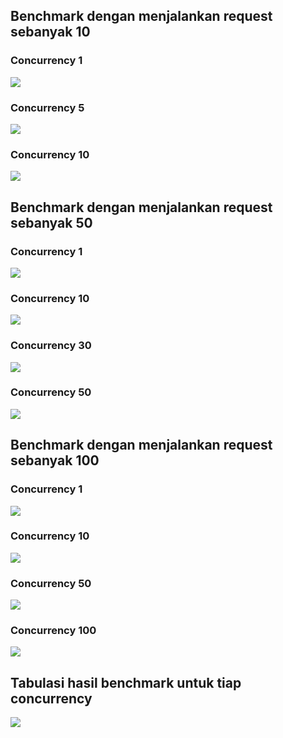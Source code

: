 ## Benchmark dengan menjalankan request sebanyak 10
### Concurrency 1
![](n10c1.png)

### Concurrency 5
![](n10c5.png)

### Concurrency 10
![](n10c10.png)

## Benchmark dengan menjalankan request sebanyak 50
### Concurrency 1
![](n50c1.png)

### Concurrency 10
![](n50c10.png)

### Concurrency 30
![](n50c30.png)

### Concurrency 50
![](n50c50.png)

## Benchmark dengan menjalankan request sebanyak 100
### Concurrency 1
![](n100c1.png)

### Concurrency 10
![](n100c10.png)

### Concurrency 50
![](n100c50.png)

### Concurrency 100
![](n100c100.png)

## Tabulasi hasil benchmark untuk tiap concurrency
![](hasil.png)
